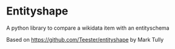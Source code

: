 # Entityshape
A python library to compare a wikidata item with an entityschema

Based on https://github.com/Teester/entityshape by Mark Tully
